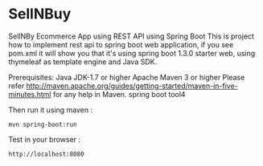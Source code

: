 # SellNBuy
SellNBy Ecommerce App using REST API using Spring Boot
This is project how to implement rest api to spring boot web application, if you see pom.xml it will show you that it's using spring boot 1.3.0 starter web, using thymeleaf as template engine and Java SDK.

Prerequisites:
Java JDK-1.7 or higher
Apache Maven 3 or higher
Please refer http://maven.apache.org/guides/getting-started/maven-in-five-minutes.html for any help in Maven.
spring boot tool4

Then run it using maven :

	mvn spring-boot:run
  
Test in your browser :

	http://localhost:8080
